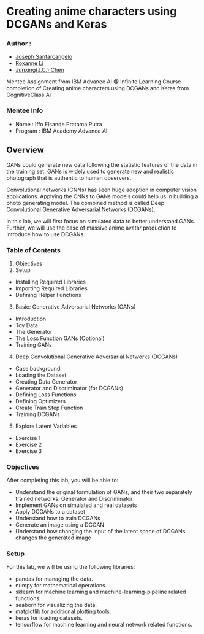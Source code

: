 # Creating anime characters using DCGANs and Keras

### Author :  
- [Joseph Santarcangelo](https://www.linkedin.com/in/joseph-s-50398b136/?utm_medium=Exinfluencer&utm_source=Exinfluencer&utm_content=000026UJ&utm_term=10006555&utm_id=NA-SkillsNetwork-Channel-SkillsNetworkCoursesIBMDeveloperSkillsNetworkML0101ENSkillsNetwork20718538-2021-01-01)
- [Roxanne Li ](https://www.linkedin.com/in/roxanne-li/?utm_medium=Exinfluencer&utm_source=Exinfluencer&utm_content=000026UJ&utm_term=10006555&utm_id=NA-SkillsNetwork-Channel-SkillsNetworkGuidedProjectsIBMGPXX0XCEEN72-2022-01-01)
- [Junxing(J.C.) Chen ](https://www.linkedin.com/in/junxing-chen-3591a4162/?utm_medium=Exinfluencer&utm_source=Exinfluencer&utm_content=000026UJ&utm_term=10006555&utm_id=NA-SkillsNetwork-Channel-SkillsNetworkGuidedProjectsIBMGPXX0XCEEN72-2022-01-01)

Mentee Assignment from IBM Advance AI @ Infinite Learning Course completion of Creating anime characters using DCGANs and Keras from CognitiveClass.Ai

### Mentee Info
- Name    : Iffo Elsande Pratama Putra
- Program : IBM Academy Advance AI

## Overview
GANs could generate new data following the statistic features of the data in the training set. GANs is widely used to generate new and realistic photograph that is authentic to human observers.

Convolutional networks (CNNs) has seen huge adoption in computer vision applications. Applying the CNNs to GANs models could help us in building a photo generating model. The combined method is called Deep Convolutional Generative Adversarial Networks (DCGANs).

In this lab, we will first focus on simulated data to better understand GANs. Further, we will use the case of massive anime avatar production to introduce how to use DCGANs.

### Table of Contents
1. Objectives
2. Setup
  - Installing Required Libraries
  - Importing Required Libraries
  - Defining Helper Functions
3. Basic: Generative Adversarial Networks (GANs)
  - Introduction
  - Toy Data
  - The Generator
  - The Loss Function GANs (Optional)
  - Training GANs
4. Deep Convolutional Generative Adversarial Networks (DCGANs)
  - Case background
  - Loading the Dataset
  - Creating Data Generator
  - Generator and Discriminator (for DCGANs)
  - Defining Loss Functions
  - Defining Optimizers
  - Create Train Step Function
  - Training DCGANs
5. Explore Latent Variables
  - Exercise 1
  - Exercise 2
  - Exercise 3

### Objectives
After completing this lab, you will be able to:
- Understand the original formulation of GANs, and their two separately trained networks: Generator and Discriminator
- Implement GANs on simulated and real datasets
- Apply DCGANs to a dataset
- Understand how to train DCGANs
- Generate an image using a DCGAN
- Understand how changing the input of the latent space of DCGANs changes the generated image

### Setup
For this lab, we will be using the following libraries:
- pandas for managing the data.
- numpy for mathematical operations.
- sklearn for machine learning and machine-learning-pipeline related functions.
- seaborn for visualizing the data.
- matplotlib for additional plotting tools.
- keras for loading datasets.
- tensorflow for machine learning and neural network related functions.

